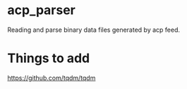 # acp_parser
Reading and parse binary data files generated by acp feed.

# Things to add
https://github.com/tqdm/tqdm

